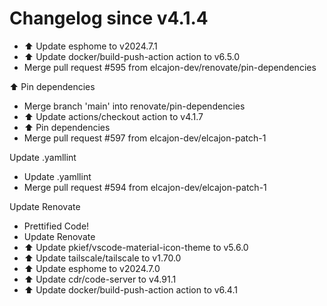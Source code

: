 # Changelog since v4.1.4
- ⬆️ Update esphome to v2024.7.1 
- ⬆️ Update docker/build-push-action action to v6.5.0 
- Merge pull request #595 from elcajon-dev/renovate/pin-dependencies

⬆️ Pin dependencies 
- Merge branch 'main' into renovate/pin-dependencies 
- ⬆️ Update actions/checkout action to v4.1.7 
- ⬆️ Pin dependencies 
- Merge pull request #597 from elcajon-dev/elcajon-patch-1

Update .yamllint 
- Update .yamllint 
- Merge pull request #594 from elcajon-dev/elcajon-patch-1

Update Renovate 
- Prettified Code! 
- Update Renovate 
- ⬆️ Update pkief/vscode-material-icon-theme to v5.6.0 
- ⬆️ Update tailscale/tailscale to v1.70.0 
- ⬆️ Update esphome to v2024.7.0 
- ⬆️ Update cdr/code-server to v4.91.1 
- ⬆️ Update docker/build-push-action action to v6.4.1 
